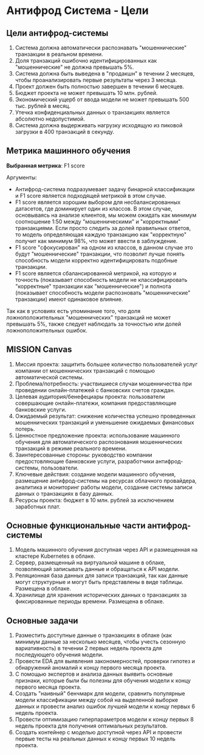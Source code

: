 # Антифрод Система - Цели

## Цели антифрод-системы

1. Система должна автоматически распознавать "мошеннические" транзакции в реальном времени.
2. Доля транзакций ошибочно идентифицированных как "мошеннические" не должна превышать 5%.
3. Система должна быть выведена в "продакшн" в течении 2 месяцев, чтобы проанализировать первые результаты через 3 месяца.
4. Проект должен быть полностью завершен в течении 6 месяцев.
5. Бюджет проекта не может превышать 10 млн. рублей.
6. Экономический ущерб от ввода модели не может превышать 500 тыс. рублей в месяц.
7. Утечка конфиденциальных данных о транзакциях является абсолютно недопустимой.
8. Система должна выдерживать нагрузку исходящую из пиковой загрузки в 400 транзакций в секунду.

## Метрика машинного обучения

**Выбранная метрика**: F1 score

Аргументы:
  - Антифрод-система подразумевает задачу бинарной классификации и F1 score является подходящей метрикой в этом случае.
  - F1 score является хорошим выбором для несбалансированных датасетов, где доминирует один из классов. В этом случае, основываясь на анализе клиентов, мы можем ожидать как минимум соотношение 1:50 между "мошенническими" и "корректными" транзакциями. Если просто следить за долей правильных ответов, то модель определяющая каждую транзакцию как "корректную" получит как минимум 98%, что может ввести в заблуждение.
  - F1 score "сфокусирован" на одном из классов, в данном случае это будут "мошеннические" транзакции, что позволит лучше понять способность модели корректно идентифицировать подобные транзакции.
  - F1 score является сбалансированной метрикой, на которую и точность (показывает способность модели не классифицировать "корректные" транзакции как "мошеннические") и полнота (показывает способность модели распозновать "мошеннические" транзакции) имеют одинаковое влияние.

Так как в условиях есть упоминание того, что доля ложноположительных "мошеннических" транзакций не может превышать 5%, также следует наблюдать за точностью или долей ложноположительных ошибок. 

## MISSION Canvas

1. Миссия проекта: защитить большее количество пользователей услуг компании от мошеннических транзакций с помощью автоматической системы.
2. Проблема/потребность: участвишиеся случаи мошенничества при проведении онлайн-платежей с банковских счетов граждан.
3. Целевая аудитория/бенефециары проекта: пользователи совершающие онлайн-платежи, компания предоставляющие банковские услуги.
4. Ожидаемый результат: снижение количества успешно проведенных мошеннических транзакций и уменьшение ожидаемых финансовых потерь. 
5. Ценностное предложение проекта: использование машинного обучения для автоматического распознования мошеннических транзакций в режиме реального времени.
6. Заинтересованные стороны: руководство компании предостовляющие банковские услуги, разработчики антифрод-системы, пользователи.
7. Ключевые действия: создание модели машинного обучения, размещение антифрод-системы на ресурсах облачного провайдера, аналитика и мониторинг работы модели, создание системы записи данных о транзакциях в базу данных.
8. Ресурсы проекта: бюджет в 10 млн. рублей за исключением заработных плат.

## Основные функциональные части антифрод-системы

1. Модель машинного обучения доступная через API и размещенная на кластере Kubernetes в облаке.
2. Сервер, размещенный на виртуальной машине в облаке, позволяющий записывать данные и обращаться к API модели.
3. Реляционная база данных для записи транзакций, так как данные могут структурные и могут быть представлены в виде таблицы. Размещена в облаке.
4. Хранилище для хранения исторических данных о транзакциях за фиксированные периоды времени. Размещена в облаке.

## Основные задачи

1. Разместить доступные данные о транзакциях в облаке (как минимум данные за несколько месяцев, чтобы учесть сезонную вариативность) в течении 2 первых недель проекта для последующего обучения модели.
2. Провести EDA для выявления закономерностей, проверки гипотез и обнаружений аномалий к концу первого месяца проекта.
3. С помощью экспертов и анализа данных выявить основные признаки, которые были бы полезны для обучения модели к концу первого месяца проекта.
4. Создать "наивный" бенчмарк для модели, сравнить популярные модели классификации между собой на выделенной выборке данных и провести анализ ошибок лучшей модели к концу первых 6 недель проекта.
5. Провести оптимизацию гиперпараметров модели к концу первых 8 недель проекта для получения оптимальных результатов.
6. Создать контейнер с моделью доступной через API и провести первые тесты на реальных данных к концу первых 10 недель проекта.




